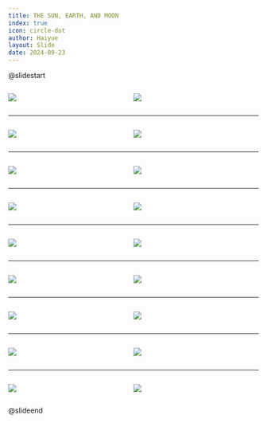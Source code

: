 ```yaml
---
title: THE SUN, EARTH, AND MOON
index: true
icon: circle-dot
author: Haiyue
layout: Slide
date: 2024-09-23
---
```

 
@slidestart

<div style="display:flex">
<div style="flex:1">

![](/reading/english/Level-U/THE%20SUN,%20EARTH,%20AND%20MOON/001.webp)
</div>
<div style="flex:1">

![](/reading/english/Level-U/THE%20SUN,%20EARTH,%20AND%20MOON/002.webp)
</div>
</div>

---

<div style="display:flex">
<div style="flex:1">

![](/reading/english/Level-U/THE%20SUN,%20EARTH,%20AND%20MOON/003.webp)
</div>
<div style="flex:1">

![](/reading/english/Level-U/THE%20SUN,%20EARTH,%20AND%20MOON/004.webp)
</div>
</div>

---

<div style="display:flex">
<div style="flex:1">

![](/reading/english/Level-U/THE%20SUN,%20EARTH,%20AND%20MOON/005.webp)
</div>
<div style="flex:1">

![](/reading/english/Level-U/THE%20SUN,%20EARTH,%20AND%20MOON/006.webp)
</div>
</div>

---

<div style="display:flex">
<div style="flex:1">

![](/reading/english/Level-U/THE%20SUN,%20EARTH,%20AND%20MOON/007.webp)
</div>
<div style="flex:1">

![](/reading/english/Level-U/THE%20SUN,%20EARTH,%20AND%20MOON/008.webp)
</div>
</div>

---

<div style="display:flex">
<div style="flex:1">

![](/reading/english/Level-U/THE%20SUN,%20EARTH,%20AND%20MOON/009.webp)
</div>
<div style="flex:1">

![](/reading/english/Level-U/THE%20SUN,%20EARTH,%20AND%20MOON/010.webp)
</div>
</div>

---

<div style="display:flex">
<div style="flex:1">

![](/reading/english/Level-U/THE%20SUN,%20EARTH,%20AND%20MOON/011.webp)
</div>
<div style="flex:1">

![](/reading/english/Level-U/THE%20SUN,%20EARTH,%20AND%20MOON/012.webp)
</div>
</div>

---

<div style="display:flex">
<div style="flex:1">

![](/reading/english/Level-U/THE%20SUN,%20EARTH,%20AND%20MOON/013.webp)
</div>
<div style="flex:1">

![](/reading/english/Level-U/THE%20SUN,%20EARTH,%20AND%20MOON/014.webp)
</div>
</div>

---

<div style="display:flex">
<div style="flex:1">

![](/reading/english/Level-U/THE%20SUN,%20EARTH,%20AND%20MOON/015.webp)
</div>
<div style="flex:1">

![](/reading/english/Level-U/THE%20SUN,%20EARTH,%20AND%20MOON/016.webp)
</div>
</div>

---

<div style="display:flex">
<div style="flex:1">

![](/reading/english/Level-U/THE%20SUN,%20EARTH,%20AND%20MOON/017.webp)
</div>
<div style="flex:1">

![](/reading/english/Level-U/THE%20SUN,%20EARTH,%20AND%20MOON/018.webp)
</div>
</div>

@slideend